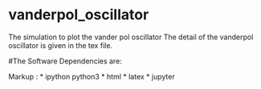 # vanderpol_oscillator
The simulation to plot the vander pol oscillator
The detail of the vanderpol oscillator is given in the tex file. 

#The Software Dependencies are:


 Markup : * ipython python3
          * html
          * latex
          * jupyter            



